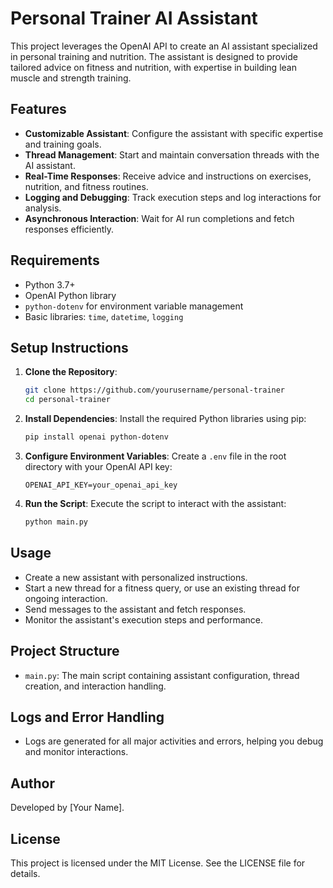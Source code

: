 
# Personal Trainer AI Assistant

This project leverages the OpenAI API to create an AI assistant specialized in personal training and nutrition. The assistant is designed to provide tailored advice on fitness and nutrition, with expertise in building lean muscle and strength training.

## Features

- **Customizable Assistant**: Configure the assistant with specific expertise and training goals.
- **Thread Management**: Start and maintain conversation threads with the AI assistant.
- **Real-Time Responses**: Receive advice and instructions on exercises, nutrition, and fitness routines.
- **Logging and Debugging**: Track execution steps and log interactions for analysis.
- **Asynchronous Interaction**: Wait for AI run completions and fetch responses efficiently.

## Requirements

- Python 3.7+
- OpenAI Python library
- `python-dotenv` for environment variable management
- Basic libraries: `time`, `datetime`, `logging`

## Setup Instructions

1. **Clone the Repository**:
   ```bash
   git clone https://github.com/yourusername/personal-trainer
   cd personal-trainer
   ```

2. **Install Dependencies**:
   Install the required Python libraries using pip:
   ```bash
   pip install openai python-dotenv
   ```

3. **Configure Environment Variables**:
   Create a `.env` file in the root directory with your OpenAI API key:
   ```
   OPENAI_API_KEY=your_openai_api_key
   ```

4. **Run the Script**:
   Execute the script to interact with the assistant:
   ```bash
   python main.py
   ```

## Usage

- Create a new assistant with personalized instructions.
- Start a new thread for a fitness query, or use an existing thread for ongoing interaction.
- Send messages to the assistant and fetch responses.
- Monitor the assistant's execution steps and performance.

## Project Structure

- `main.py`: The main script containing assistant configuration, thread creation, and interaction handling.

## Logs and Error Handling

- Logs are generated for all major activities and errors, helping you debug and monitor interactions.

## Author

Developed by [Your Name].

## License

This project is licensed under the MIT License. See the LICENSE file for details.


